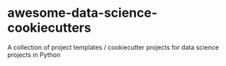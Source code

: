# awesome-data-science-cookiecutters
A collection of project templates / cookiecutter projects for data science projects in Python
